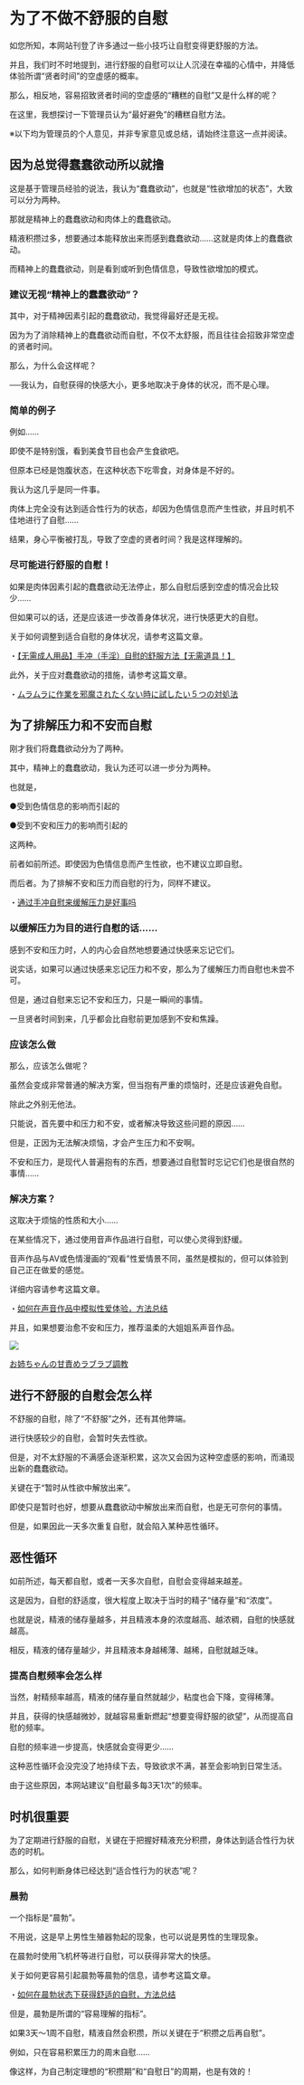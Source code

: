 # 为了不做不舒服的自慰 [​](#为了不做不舒服的自慰)

如您所知，本网站刊登了许多通过一些小技巧让自慰变得更舒服的方法。

并且，我们时不时地提到，进行舒服的自慰可以让人沉浸在幸福的心情中，并降低体验所谓“贤者时间”的空虚感的概率。

那么，相反地，容易招致贤者时间的空虚感的“糟糕的自慰”又是什么样的呢？

在这里，我想探讨一下管理员认为“最好避免”的糟糕自慰方法。

※以下均为管理员的个人意见，并非专家意见或总结，请始终注意这一点并阅读。

## 因为总觉得蠢蠢欲动所以就撸 [​](#因为总觉得蠢蠢欲动所以就撸)

这是基于管理员经验的说法，我认为“蠢蠢欲动”，也就是“性欲增加的状态”，大致可以分为两种。

那就是精神上的蠢蠢欲动和肉体上的蠢蠢欲动。

精液积攒过多，想要通过本能释放出来而感到蠢蠢欲动……这就是肉体上的蠢蠢欲动。

而精神上的蠢蠢欲动，则是看到或听到色情信息，导致性欲增加的模式。

### 建议无视“精神上的蠢蠢欲动”？ [​](#建议无视-精神上的蠢蠢欲动)

其中，对于精神因素引起的蠢蠢欲动，我觉得最好还是无视。

因为为了消除精神上的蠢蠢欲动而自慰，不仅不太舒服，而且往往会招致非常空虚的贤者时间。

那么，为什么会这样呢？

──我认为，自慰获得的快感大小，更多地取决于身体的状况，而不是心理。

### 简单的例子 [​](#简单的例子)

例如……

即使不是特别饿，看到美食节目也会产生食欲吧。

但原本已经是饱腹状态，在这种状态下吃零食，对身体是不好的。

我认为这几乎是同一件事。

肉体上完全没有达到适合性行为的状态，却因为色情信息而产生性欲，并且时机不佳地进行了自慰……

结果，身心平衡被打乱，导致了空虚的贤者时间？我是这样理解的。

### 尽可能进行舒服的自慰！ [​](#尽可能进行舒服的自慰)

如果是肉体因素引起的蠢蠢欲动无法停止，那么自慰后感到空虚的情况会比较少……

但如果可以的话，还是应该进一步改善身体状况，进行快感更大的自慰。

关于如何调整到适合自慰的身体状况，请参考这篇文章。

・[【无需成人用品】手冲（手淫）自慰的舒服方法【无需道具！】](/onanie-a/zoufuku001.html)

此外，关于应对蠢蠢欲动的措施，请参考这篇文章。

・[ムラムラに作業を邪魔されたくない時に試したい５つの対処法](https://www.onanie-analyzer.com/muramura5/)

## 为了排解压力和不安而自慰 [​](#为了排解压力和不安而自慰)

刚才我们将蠢蠢欲动分为了两种。

其中，精神上的蠢蠢欲动，我认为还可以进一步分为两种。

也就是，

●受到色情信息的影响而引起的

●受到不安和压力的影响而引起的

这两种。

前者如前所述。即使因为色情信息而产生性欲，也不建议立即自慰。

而后者。为了排解不安和压力而自慰的行为，同样不建议。

・[通过手冲自慰来缓解压力是好事吗](/onanie-a/stress-onanie.html)

### 以缓解压力为目的进行自慰的话…… [​](#以缓解压力为目的进行自慰的话)

感到不安和压力时，人的内心会自然地想要通过快感来忘记它们。

说实话，如果可以通过快感来忘记压力和不安，那么为了缓解压力而自慰也未尝不可。

但是，通过自慰来忘记不安和压力，只是一瞬间的事情。

一旦贤者时间到来，几乎都会比自慰前更加感到不安和焦躁。

### 应该怎么做 [​](#应该怎么做)

那么，应该怎么做呢？

虽然会变成非常普通的解决方案，但当抱有严重的烦恼时，还是应该避免自慰。

除此之外别无他法。

只能说，首先要中和压力和不安，或者解决导致这些问题的原因……

但是，正因为无法解决烦恼，才会产生压力和不安啊。

不安和压力，是现代人普遍抱有的东西，想要通过自慰暂时忘记它们也是很自然的事情……

### 解决方案？ [​](#解决方案)

这取决于烦恼的性质和大小……

在某些情况下，通过使用音声作品进行自慰，可以使心灵得到舒缓。

音声作品与AV或色情漫画的“观看”性爱情景不同，虽然是模拟的，但可以体验到自己正在做爱的感觉。

详细内容请参考这篇文章。

・[如何在声音作品中模拟性爱体验，方法总结](/onanie-a/voice001.html)

并且，如果想要治愈不安和压力，推荐温柔的大姐姐系声音作品。

[![](https://pics.dmm.co.jp/digital/voice/d_109146/d_109146pr.jpg)](https://www.dmm.co.jp/dc/doujin/-/detail/=/cid=d_109146/AsanaYuuna-004)

[お姉ちゃんの甘責めラブラブ調教](https://www.dmm.co.jp/dc/doujin/-/detail/=/cid=d_109146/AsanaYuuna-004)

## 进行不舒服的自慰会怎么样 [​](#进行不舒服的自慰会怎么样)

不舒服的自慰，除了“不舒服”之外，还有其他弊端。

进行快感较少的自慰，会暂时失去性欲。

但是，对不太舒服的不满感会逐渐积累，这次又会因为这种空虚感的影响，而涌现出新的蠢蠢欲动。

关键在于“暂时从性欲中解放出来”。

即使只是暂时也好，想要从蠢蠢欲动中解放出来而自慰，也是无可奈何的事情。

但是，如果因此一天多次重复自慰，就会陷入某种恶性循环。

## 恶性循环 [​](#恶性循环)

如前所述，每天都自慰，或者一天多次自慰，自慰会变得越来越差。

这是因为，自慰的舒适度，很大程度上取决于当时的精子“储存量”和“浓度”。

也就是说，精液的储存量越多，并且精液本身的浓度越高、越浓稠，自慰的快感就越高。

相反，精液的储存量越少，并且精液本身越稀薄、越稀，自慰就越乏味。

### 提高自慰频率会怎么样 [​](#提高自慰频率会怎么样)

当然，射精频率越高，精液的储存量自然就越少，粘度也会下降，变得稀薄。

并且，获得的快感越微妙，就越容易重新燃起“想要变得舒服的欲望”，从而提高自慰的频率。

自慰的频率进一步提高，快感就会变得更少……

这种恶性循环会没完没了地持续下去，导致欲求不满，甚至会影响到日常生活。

由于这些原因，本网站建议“自慰最多每3天1次”的频率。

## 时机很重要 [​](#时机很重要)

为了定期进行舒服的自慰，关键在于把握好精液充分积攒，身体达到适合性行为状态的时机。

那么，如何判断身体已经达到“适合性行为的状态”呢？

### 晨勃 [​](#晨勃)

一个指标是“晨勃”。

不用说，这是早上男性生殖器勃起的现象，也可以说是男性的生理现象。

在晨勃时使用飞机杯等进行自慰，可以获得非常大的快感。

关于如何更容易引起晨勃等晨勃的信息，请参考这篇文章。

・[如何在晨勃状态下获得舒适的自慰，方法总结](/onanie-a/asadachi01.html)

但是，晨勃是所谓的“容易理解的指标”。

如果3天～1周不自慰，精液自然会积攒，所以关键在于“积攒之后再自慰”。

例如，只在容易积累压力的周末自慰……

像这样，为自己制定理想的“积攒期”和“自慰日”的周期，也是有效的！